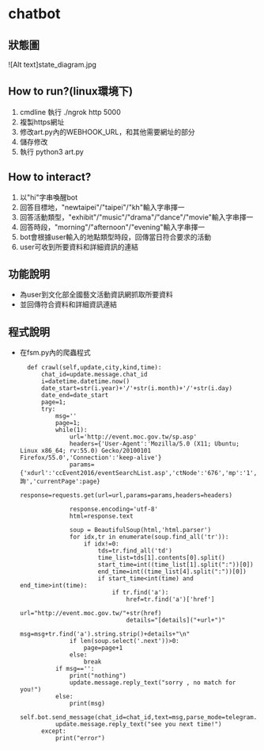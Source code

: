 # chatbot
## 狀態圖 ##
![Alt text]state_diagram.jpg
## How to run?(linux環境下) ##
1. cmdline 執行 ./ngrok http 5000
2. 複製https網址
3. 修改art.py內的WEBHOOK_URL，和其他需要網址的部分
4. 儲存修改
5. 執行 python3 art.py 
## How to interact? ##
1. 以"hi"字串喚醒bot
2. 回答目標地，"newtaipei"/"taipei"/"kh"輸入字串擇一
3. 回答活動類型，"exhibit"/"music"/"drama"/"dance"/"movie"輸入字串擇一
4. 回答時段，"morning"/"afternoon"/"evening"輸入字串擇一
5. bot會根據user輸入的地點類型時段，回傳當日符合要求的活動
6. user可收到所要資料和詳細資訊的連結
## 功能說明 ##
* 為user到文化部全國藝文活動資訊網抓取所要資料
* 並回傳符合資料和詳細資訊連結
## 程式說明 ##
* 在fsm.py內的爬蟲程式

        def crawl(self,update,city,kind,time):
            chat_id=update.message.chat_id
            i=datetime.datetime.now()
            date_start=str(i.year)+'/'+str(i.month)+'/'+str(i.day)
            date_end=date_start
            page=1;
            try:
                msg=''
                page=1;
                while(1):
                    url='http://event.moc.gov.tw/sp.asp'
                    headers={'User-Agent':'Mozilla/5.0 (X11; Ubuntu; Linux x86_64; rv:55.0) Gecko/20100101 Firefox/55.0','Connection':'keep-alive'}
                    params={'xdurl':'ccEvent2016/eventSearchList.asp','ctNode':'676','mp':'1','action':'query','stitle':'','ev_place':'','ev_start_m':'','ev_start':date_start,'ev_end_m':'','ev_end':date_end,'ev_city':city,'ev_format':'all','ev_char1':kind,'Search':'查詢','currentPage':page}
                    response=requests.get(url=url,params=params,headers=headers)

                    response.encoding='utf-8'
                    html=response.text

                    soup = BeautifulSoup(html,'html.parser')
                    for idx,tr in enumerate(soup.find_all('tr')):
                        if idx!=0:
                            tds=tr.find_all('td')
                            time_list=tds[1].contents[0].split()
                            start_time=int((time_list[1].split(":"))[0])
                            end_time=int((time_list[4].split(":"))[0])
                            if start_time<int(time) and end_time>int(time):
                                if tr.find('a'):
                                    href=tr.find('a')['href']
                                    url="http://event.moc.gov.tw/"+str(href)
                                    details="[details]("+url+")"
                                    msg=msg+tr.find('a').string.strip()+details+"\n"
                    if len(soup.select('.next'))>0:
                        page=page+1
                    else:
                        break
                if msg=='':
                    print("nothing")
                    update.message.reply_text("sorry , no match for you!")
                else:
                    print(msg)
                    self.bot.send_message(chat_id=chat_id,text=msg,parse_mode=telegram.ParseMode.MARKDOWN)
                update.message.reply_text("see you next time!")
            except:
                print("error")
